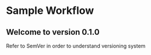 # Sample Workflow 
## Welcome to version 0.1.0
Refer to SemVer in order to understand versioning system
